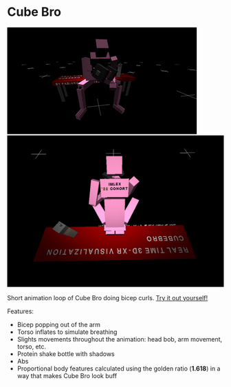 # Cube Bro

![Cube Bro](./docs/cube-bro.gif "Cube Bro")
![Cube Bro back](./docs/cube-bro-back.png "Cube Bro back")

Short animation loop of Cube Bro doing bicep curls. [Try it out yourself!](https://fabulani.github.io/cube_bro/)

Features:

- Bicep popping out of the arm
- Torso inflates to simulate breathing
- Slights movements throughout the animation: head bob, arm movement, torso, etc.
- Protein shake bottle with shadows
- Abs
- Proportional body features calculated using the golden ratio (**1.618**) in a way that makes Cube Bro look buff
